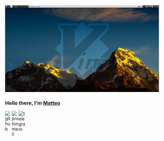 <!-- Links list -->
[github]: https://www.github.com/matteogiorgi
[protonmail]: mailto:matteo.giorgi@protonmail.com
[telegram]: https://t.me/geoteodotnet
<!-- Links list -->


![](https://github.com/matteogiorgi/matteogiorgi/blob/master/scrot.png)

### Hello there, I'm [Matteo](https://www.geoteo.net/)

[<img align="left" alt="github" width="22px" src="https://image.flaticon.com/icons/png/512/733/733553.png" />][github]
[<img align="left" alt="protonmail" width="22px" src="https://image.flaticon.com/icons/png/512/893/893247.png" />][protonmail]
[<img align="left" alt="telegram" width="22px" src="https://image.flaticon.com/icons/png/512/2111/2111646.png" />][telegram]
